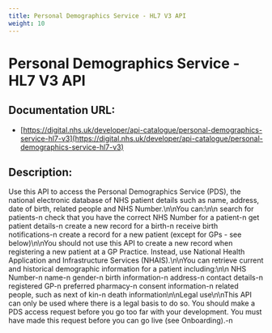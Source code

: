 ```yaml
---
title: Personal Demographics Service - HL7 V3 API
weight: 10
---
```


# Personal Demographics Service - HL7 V3 API

## Documentation URL:
 - [https://digital.nhs.uk/developer/api-catalogue/personal-demographics-service-hl7-v3](https://digital.nhs.uk/developer/api-catalogue/personal-demographics-service-hl7-v3)

## Description:
Use this API to access the Personal Demographics Service (PDS), the national electronic database of NHS patient details such as name, address, date of birth, related people and NHS Number.\n\nYou can:\n\n    search for patients-n    check that you have the correct NHS Number for a patient-n    get patient details-n    create a new record for a birth-n    receive birth notifications-n    create a record for a new patient (except for GPs - see below)\n\nYou should not use this API to create a new record when registering a new patient at a GP Practice. Instead, use National Health Application and Infrastructure Services (NHAIS).\n\nYou can retrieve current and historical demographic information for a patient including:\n\n    NHS Number-n    name-n    gender-n    birth information-n    address-n    contact details-n    registered GP-n    preferred pharmacy-n    consent information-n    related people, such as next of kin-n    death information\n\nLegal use\n\nThis API can only be used where there is a legal basis to do so. You should make a PDS access request before you go too far with your development. You must have made this request before you can go live (see Onboarding).-n

